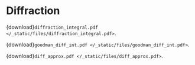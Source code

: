 # Diffraction

{download}`diffraction_integral.pdf </_static/files/diffraction_integral.pdf>`.

{download}`goodman_diff_int.pdf </_static/files/goodman_diff_int.pdf>`.

{download}`diff_approx.pdf </_static/files/diff_approx.pdf>`.